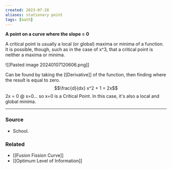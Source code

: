 ```yaml
---
created: 2023-07-28
aliases: stationary point
tags: [math]
---
```

**A point on a curve where the slope = 0**

A critical point is usually a local (or global) maxima or minima of a function. It is possible, though, such as in the case of x^3, that a critical point is neither a maxima or minima.

![[Pasted image 20240107120606.png]]

Can be found by taking the [[Derivative]] of the function, then finding where the result is equal to zero.
$$\frac{d}{dx} x^2 + 1 = 2x$$
2x = 0 @ x=0... so x=0 is a Critical Point. In this case, it's also a local and global minima.

****
### Source
- School.

### Related
- [[Fusion Fission Curve]]
- [[Optimum Level of Information]]
 